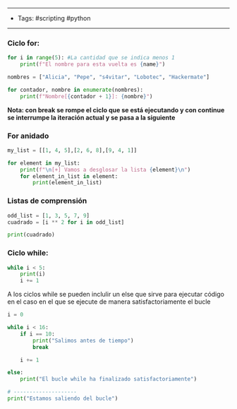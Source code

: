 -----------------
- Tags: #scripting #python
----------------------
### Ciclo for:

```python
for i in range(5): #La cantidad que se indica menos 1
    print(f"El nombre para esta vuelta es {name}")
```

```python
nombres = ["Alicia", "Pepe", "s4vitar", "Lobotec", "Hackermate"]

for contador, nombre in enumerate(nombres):
    print(f"Nombre[{contador + 1}]: {nombre}")
```

**Nota: con break se rompe el ciclo que se está ejecutando y con continue se interrumpe la iteración actual y se pasa a la siguiente**
### For anidado

```python
my_list = [[1, 4, 5],[2, 6, 8],[9, 4, 1]]

for element in my_list:
    print(f"\n[+] Vamos a desglosar la lista {element}\n")
    for element_in_list in element:
        print(element_in_list)
```

### Listas de comprensión

```Python
odd_list = [1, 3, 5, 7, 9]
cuadrado = [i ** 2 for i in odd_list]

print(cuadrado)
```

### Ciclo while:

```python
while i < 5:
    print(i)
    i += 1
```

A los ciclos while se pueden inclulir un else que sirve para ejecutar código en el caso en el que se ejecute de manera satisfactoriamente el bucle

```Python
i = 0

while i < 16:
    if i == 10:
        print("Salimos antes de tiempo")
        break

    i += 1

else:
    print("El bucle while ha finalizado satisfactoriamente")

# --------------------
print("Estamos saliendo del bucle")
```

